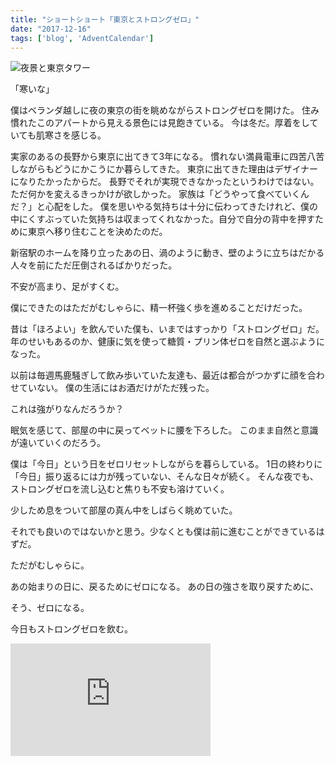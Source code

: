 ```yaml
---
title: "ショートショート「東京とストロングゼロ」"
date: "2017-12-16"
tags: ['blog', 'AdventCalendar']
---
```


![夜景と東京タワー](/assets/images/2017/12/tokyo-1.jpg)

「寒いな」

僕はベランダ越しに夜の東京の街を眺めながらストロングゼロを開けた。 住み慣れたこのアパートから見える景色には見飽きている。 今は冬だ。厚着をしていても肌寒さを感じる。

実家のあるの長野から東京に出てきて3年になる。 慣れない満員電車に四苦八苦しながらもどうにかこうにか暮らしてきた。 東京に出てきた理由はデザイナーになりたかったからだ。 長野でそれが実現できなかったというわけではない。ただ何かを変えるきっかけが欲しかった。 家族は「どうやって食べていくんだ？」と心配をした。 僕を思いやる気持ちは十分に伝わってきたけれど、僕の中にくすぶっていた気持ちは収まってくれなかった。自分で自分の背中を押すために東京へ移り住むことを決めたのだ。

新宿駅のホームを降り立ったあの日、渦のように動き、壁のように立ちはだかる人々を前にただ圧倒されるばかりだった。

不安が高まり、足がすくむ。

僕にできたのはただがむしゃらに、精一杯強く歩を進めることだけだった。

昔は「ほろよい」を飲んでいた僕も、いまではすっかり「ストロングゼロ」だ。 年のせいもあるのか、健康に気を使って糖質・プリン体ゼロを自然と選ぶようになった。

以前は毎週馬鹿騒ぎして飲み歩いていた友達も、最近は都合がつかずに顔を合わせていない。 僕の生活にはお酒だけがただ残った。

これは強がりなんだろうか？

眠気を感じて、部屋の中に戻ってベットに腰を下ろした。 このまま自然と意識が遠いていくのだろう。

僕は「今日」という日をゼロリセットしながらを暮らしている。 1日の終わりに「今日」振り返るには力が残っていない、そんな日々が続く。 そんな夜でも、ストロングゼロを流し込むと焦りも不安も溶けていく。

少しため息をついて部屋の真ん中をしばらく眺めていた。

それでも良いのではないかと思う。少なくとも僕は前に進むことができているはずだ。

ただがむしゃらに。

あの始まりの日に、戻るためにゼロになる。 あの日の強さを取り戻すために、

そう、ゼロになる。

今日もストロングゼロを飲む。

<iframe src="https://www.youtube.com/embed/9osrk5jXCUY" width="320" height="180" frameborder="0" allowfullscreen="allowfullscreen"></iframe>
